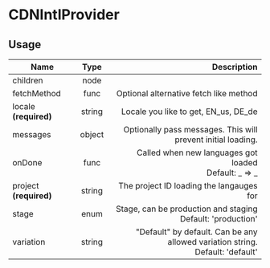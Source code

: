<!-- 
This is an auto-generated markdown. 
You can change it in "src/behaviour/CDNIntlProvider.jsx" and run build:docs to update this file.
-->
# CDNIntlProvider

## Usage
| Name        | Type           | Description  |
| ----------- |:--------------:| ------------:|
|children|node|
|fetchMethod|func|Optional alternative fetch like method
|locale **(required)**|string|Locale you like to get, EN_us, DE_de
|messages|object|Optionally pass messages. This will prevent initial loading.
|onDone|func|Called when new languages got loaded<br>Default: _ => _
|project **(required)**|string|The project ID loading the langauges for
|stage|enum|Stage, can be production and staging<br>Default: 'production'
|variation|string|"Default" by default. Can be any allowed variation string.<br>Default: 'default'
